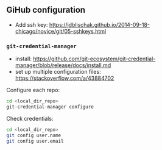 ## GiHub configuration

- Add ssh key: https://jdblischak.github.io/2014-09-18-chicago/novice/git/05-sshkeys.html

### `git-credential-manager`

- install: https://github.com/git-ecosystem/git-credential-manager/blob/release/docs/install.md
- set up multiple configuration files: https://stackoverflow.com/a/43884702

Configure each repo: 

```bash
cd <local_dir_repo>
git-credential-manager configure
```

 Check credentials:

```bash
cd <local_dir_repo>
git config user.name 
git config user.email
```

